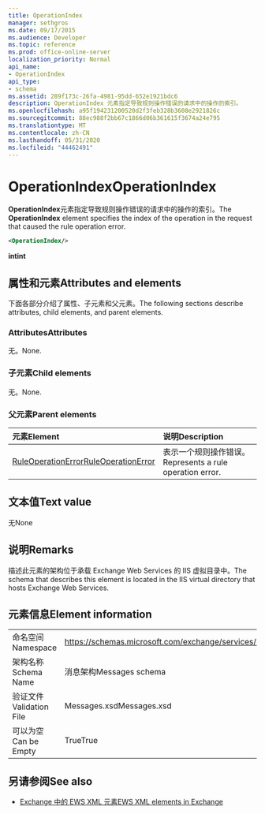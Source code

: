 ```yaml
---
title: OperationIndex
manager: sethgros
ms.date: 09/17/2015
ms.audience: Developer
ms.topic: reference
ms.prod: office-online-server
localization_priority: Normal
api_name:
- OperationIndex
api_type:
- schema
ms.assetid: 289f173c-26fa-4981-95dd-652e1921bdc6
description: OperationIndex 元素指定导致规则操作错误的请求中的操作的索引。
ms.openlocfilehash: a95f194231200520d2f3feb328b3608e2921826c
ms.sourcegitcommit: 88ec988f2bb67c1866d06b361615f3674a24e795
ms.translationtype: MT
ms.contentlocale: zh-CN
ms.lasthandoff: 05/31/2020
ms.locfileid: "44462491"
---
```

# <a name="operationindex"></a><span data-ttu-id="a18cc-103">OperationIndex</span><span class="sxs-lookup"><span data-stu-id="a18cc-103">OperationIndex</span></span>

<span data-ttu-id="a18cc-104">**OperationIndex**元素指定导致规则操作错误的请求中的操作的索引。</span><span class="sxs-lookup"><span data-stu-id="a18cc-104">The **OperationIndex** element specifies the index of the operation in the request that caused the rule operation error.</span></span> 
  
```XML
<OperationIndex/>
```

 <span data-ttu-id="a18cc-105">**int**</span><span class="sxs-lookup"><span data-stu-id="a18cc-105">**int**</span></span>
## <a name="attributes-and-elements"></a><span data-ttu-id="a18cc-106">属性和元素</span><span class="sxs-lookup"><span data-stu-id="a18cc-106">Attributes and elements</span></span>

<span data-ttu-id="a18cc-107">下面各部分介绍了属性、子元素和父元素。</span><span class="sxs-lookup"><span data-stu-id="a18cc-107">The following sections describe attributes, child elements, and parent elements.</span></span>
  
### <a name="attributes"></a><span data-ttu-id="a18cc-108">Attributes</span><span class="sxs-lookup"><span data-stu-id="a18cc-108">Attributes</span></span>

<span data-ttu-id="a18cc-109">无。</span><span class="sxs-lookup"><span data-stu-id="a18cc-109">None.</span></span>
  
### <a name="child-elements"></a><span data-ttu-id="a18cc-110">子元素</span><span class="sxs-lookup"><span data-stu-id="a18cc-110">Child elements</span></span>

<span data-ttu-id="a18cc-111">无。</span><span class="sxs-lookup"><span data-stu-id="a18cc-111">None.</span></span>
  
### <a name="parent-elements"></a><span data-ttu-id="a18cc-112">父元素</span><span class="sxs-lookup"><span data-stu-id="a18cc-112">Parent elements</span></span>

|<span data-ttu-id="a18cc-113">**元素**</span><span class="sxs-lookup"><span data-stu-id="a18cc-113">**Element**</span></span>|<span data-ttu-id="a18cc-114">**说明**</span><span class="sxs-lookup"><span data-stu-id="a18cc-114">**Description**</span></span>|
|:-----|:-----|
|[<span data-ttu-id="a18cc-115">RuleOperationError</span><span class="sxs-lookup"><span data-stu-id="a18cc-115">RuleOperationError</span></span>](ruleoperationerror.md) <br/> |<span data-ttu-id="a18cc-116">表示一个规则操作错误。</span><span class="sxs-lookup"><span data-stu-id="a18cc-116">Represents a rule operation error.</span></span>  <br/> |
   
## <a name="text-value"></a><span data-ttu-id="a18cc-117">文本值</span><span class="sxs-lookup"><span data-stu-id="a18cc-117">Text value</span></span>

<span data-ttu-id="a18cc-118">无</span><span class="sxs-lookup"><span data-stu-id="a18cc-118">None</span></span>
  
## <a name="remarks"></a><span data-ttu-id="a18cc-119">说明</span><span class="sxs-lookup"><span data-stu-id="a18cc-119">Remarks</span></span>

<span data-ttu-id="a18cc-120">描述此元素的架构位于承载 Exchange Web Services 的 IIS 虚拟目录中。</span><span class="sxs-lookup"><span data-stu-id="a18cc-120">The schema that describes this element is located in the IIS virtual directory that hosts Exchange Web Services.</span></span>
  
## <a name="element-information"></a><span data-ttu-id="a18cc-121">元素信息</span><span class="sxs-lookup"><span data-stu-id="a18cc-121">Element information</span></span>

|||
|:-----|:-----|
|<span data-ttu-id="a18cc-122">命名空间</span><span class="sxs-lookup"><span data-stu-id="a18cc-122">Namespace</span></span>  <br/> |https://schemas.microsoft.com/exchange/services/2006/messages  <br/> |
|<span data-ttu-id="a18cc-123">架构名称</span><span class="sxs-lookup"><span data-stu-id="a18cc-123">Schema Name</span></span>  <br/> |<span data-ttu-id="a18cc-124">消息架构</span><span class="sxs-lookup"><span data-stu-id="a18cc-124">Messages schema</span></span>  <br/> |
|<span data-ttu-id="a18cc-125">验证文件</span><span class="sxs-lookup"><span data-stu-id="a18cc-125">Validation File</span></span>  <br/> |<span data-ttu-id="a18cc-126">Messages.xsd</span><span class="sxs-lookup"><span data-stu-id="a18cc-126">Messages.xsd</span></span>  <br/> |
|<span data-ttu-id="a18cc-127">可以为空</span><span class="sxs-lookup"><span data-stu-id="a18cc-127">Can be Empty</span></span>  <br/> |<span data-ttu-id="a18cc-128">True</span><span class="sxs-lookup"><span data-stu-id="a18cc-128">True</span></span>  <br/> |
   
## <a name="see-also"></a><span data-ttu-id="a18cc-129">另请参阅</span><span class="sxs-lookup"><span data-stu-id="a18cc-129">See also</span></span>



- [<span data-ttu-id="a18cc-130">Exchange 中的 EWS XML 元素</span><span class="sxs-lookup"><span data-stu-id="a18cc-130">EWS XML elements in Exchange</span></span>](ews-xml-elements-in-exchange.md)

